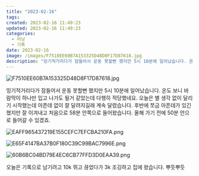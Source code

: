 ```yaml
---
title: "2023-02-16"
tags:
created: 2023-02-16 11:49:23
updated: 2023-02-16 11:49:23
categories:
  - 러닝
  - 기록
date: 2023-02-16
image: /images/F7510EE60B7A153325D48D8F17D87618.jpg
description: "밍기적거리다가 잠들어서 운동 못할뻔 했지만 5시 10분에 일어났습니다. 온도 보니 바람막이 하나만 입고 나가도 될거 같았는데 다행히 적당했네요. 오늘은 별 생각 없이 달리기 시작했는데 아픈데 없이 잘 달려지길래 계속 달렸습니다. 후반에 쪼금 아픈데가 있긴 했지만 잘 이겨내고 처음으로 5"
---
```


![F7510EE60B7A153325D48D8F17D87618.jpg](/images/F7510EE60B7A153325D48D8F17D87618.jpg)
 
 

밍기적거리다가 잠들어서 운동 못할뻔 했지만 5시 10분에 일어났습니다. 온도 보니 바람막이 하나만 입고 나가도 될거 같았는데 다행히 적당했네요.
오늘은 별 생각 없이 달리기 시작했는데 아픈데 없이 잘 달려지길래 계속 달렸습니다. 후반에 쪼금 아픈데가 있긴 했지만 잘 이겨내고 처음으로 58분 안쪽으로 들어왔습니다. 올해 가기 전에 50분 안으로 들어갈 수 있겠죠.

 
 ![EAFF965437219E155CEFC7EFCBA210FA.png](/images/EAFF965437219E155CEFC7EFCBA210FA.png)
 
 

 
 ![E65F4147BA37B0F180C39C99BAC7996E.png](/images/E65F4147BA37B0F180C39C99BAC7996E.png)
 
 

 
 ![60B6BC04BD79E4EC6CB77FFD3D0EAA39.png](/images/60B6BC04BD79E4EC6CB77FFD3D0EAA39.png)
 
 

오늘은 기록으로 남기려고 10k 뛰고 끊었다가 3k 조깅하고 집에 왔습니다.
뿌듯뿌듯
